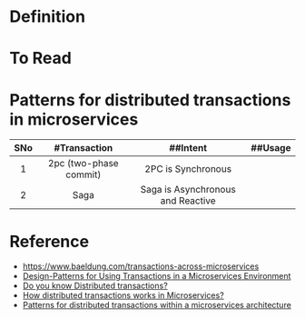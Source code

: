 # Definition

# To Read

# Patterns for distributed transactions in microservices
|SNo| #Transaction  | ##Intent |##Usage |
| :---: | :---: | :---: |:---: |
| 1 | 2pc (two-phase commit) | 2PC is Synchronous | |
| 2 | Saga |Saga is Asynchronous and Reactive | |


# Reference
* https://www.baeldung.com/transactions-across-microservices
* [Design-Patterns for Using Transactions in a Microservices Environment](https://www.youtube.com/watch?v=HF1RhHx_gu8)
* [Do you know Distributed transactions?](https://www.youtube.com/watch?v=1vjOv_f9L8I)
* [How distributed transactions works in Microservices?](https://www.youtube.com/watch?v=k925c1WN2LA)
* [Patterns for distributed transactions within a microservices architecture](https://developers.redhat.com/blog/2018/10/01/patterns-for-distributed-transactions-within-a-microservices-architecture#)
